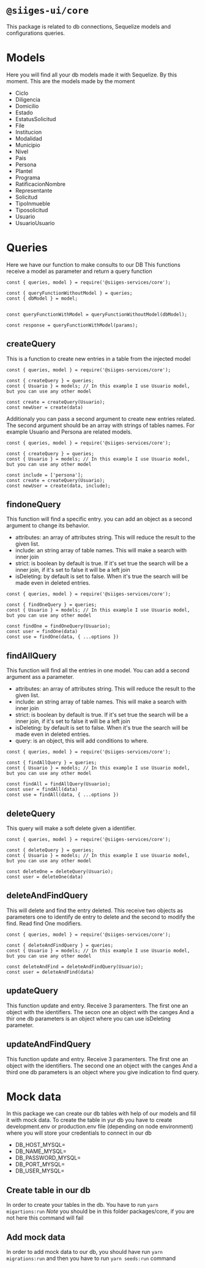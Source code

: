 # `@siiges-ui/core`
This package is related to db connections, Sequelize models and configurations queries.

# Models
Here you will find all your db models made it with Sequelize.
By this moment.
This are the models made by the moment
- Ciclo
- Diligencia
- Domicilio
- Estado
- EstatusSolicitud
- File
- Institucion
- Modalidad
- Municipio
- Nivel
- Pais
- Persona
- Plantel
- Programa
- RatificacionNombre
- Representante
- Solicitud
- TipoInmueble
- Tiposolicitud
- Usuario
- UsuarioUsuario

# Queries
Here we have our function to make consults to our DB
This functions receive a model as parameter and return a query function
```
const { queries, model } = require('@siiges-services/core');

const { queryFunctionWithoutModel } = queries;
const { dbModel } = model;


const queryFunctionWithModel = queryFunctionWithoutModel(dbModel);

const response = queryFunctionWithModel(params);
```

## createQuery
This is a function to create new entries in a table from the injected model
```
const { queries, model } = require('@siiges-services/core');

const { createQuery } = queries;
const { Usuario } = models; // In this example I use Usuario model, but you can use any other model

const create = createQuery(Usuario);
const newUser = create(data)
```
Additionaly you can pass a second argument to create new entries related. The second argument should be an array with strings of tables names. For example Usuario and Persona are related models.

```
const { queries, model } = require('@siiges-services/core');

const { createQuery } = queries;
const { Usuario } = models; // In this example I use Usuario model, but you can use any other model

const include = ['persona'];
const create = createQuery(Usuario);
const newUser = create(data, include);
```


## findoneQuery
This function will find a specific entry. you can add an object as a second argument to change its behavior.

- attributes: an  array of attributes string. This will reduce the result to the given list.
- include: an string array of table names. This will make a search with inner join
- strict: is boolean by default is true. If it's set true the search will be a inner join, if it's set to false it will be a left join
- isDeleting: by default is set to false. When it's true the search will be made even in deleted entries.

```
const { queries, model } = require('@siiges-services/core');

const { findOneQuery } = queries;
const { Usuario } = models; // In this example I use Usuario model, but you can use any other model

const findOne = findOneQuery(Usuario);
const user = findOne(data)
const use = findOne(data, { ...options })
```
## findAllQuery
This function will find all the entries in one model. You can add a second argument ass a parameter.

- attributes: an  array of attributes string. This will reduce the result to the given list.
- include: an string array of table names. This will make a search with inner join
- strict: is boolean by default is true. If it's set true the search will be a inner join, if it's set to false it will be a left join
- isDeleting: by default is set to false. When it's true the search will be made even in deleted entries.
- query: is an object, this will add conditions to where.

```
const { queries, model } = require('@siiges-services/core');

const { findAllQuery } = queries;
const { Usuario } = models; // In this example I use Usuario model, but you can use any other model

const findAll = findAllQuery(Usuario);
const user = findAll(data)
const use = findAll(data, { ...options })
```


## deleteQuery
This query will make a soft delete given a identifier.
```
const { queries, model } = require('@siiges-services/core');

const { deleteQuery } = queries;
const { Usuario } = models; // In this example I use Usuario model, but you can use any other model

const deleteOne = deleteQuery(Usuario);
const user = deleteOne(data)
```

## deleteAndFindQuery
This will delete and find the entry deleted. This receive two objects as parameters one to identify de entry to delete and the second to modify the find. Read find One modifiers.
```
const { queries, model } = require('@siiges-services/core');

const { deleteAndFindQuery } = queries;
const { Usuario } = models; // In this example I use Usuario model, but you can use any other model

const deleteAndFind = deleteAndFindQuery(Usuario);
const user = deleteAndFind(data)
```
## updateQuery
This function update and entry. Receive 3 paramenters.
The first one an object with the identifiers.
The secon one an object with the canges
And a thir one db parameters is an object where you can use isDeleting parameter.


## updateAndFindQuery
This function update and entry. Receive 3 paramenters.
The first one an object with the identifiers.
The second one an object with the canges
And a third one db parameters is an object where you give indication to find query.

# Mock data
In this package we can create our db tables with help of our models and fill it with mock data.
To create the table in yur db you have to create development.env or production.env file (depending on node environment) where you will store your credentials to connect in our db
- DB_HOST_MYSQL=
- DB_NAME_MYSQL=
- DB_PASSWORD_MYSQL=
- DB_PORT_MYSQL=
- DB_USER_MYSQL=
## Create table in our db
In order to create your tables in the db. You have to run `yarn migartions:run`
*Note* you should be in this folder packages/core, if you are not here this command will fail

## Add mock data
In order to add mock data to our db, you should have run `yarn migrations:run` and then you have to run `yarn seeds:run` command

```

```

